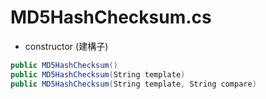 # MD5HashChecksum.cs

<script type="text/javascript" src="../js/general.js"></script>

* constructor (建構子)

```csharp
public MD5HashChecksum()
public MD5HashChecksum(String template)
public MD5HashChecksum(String template, String compare)
```